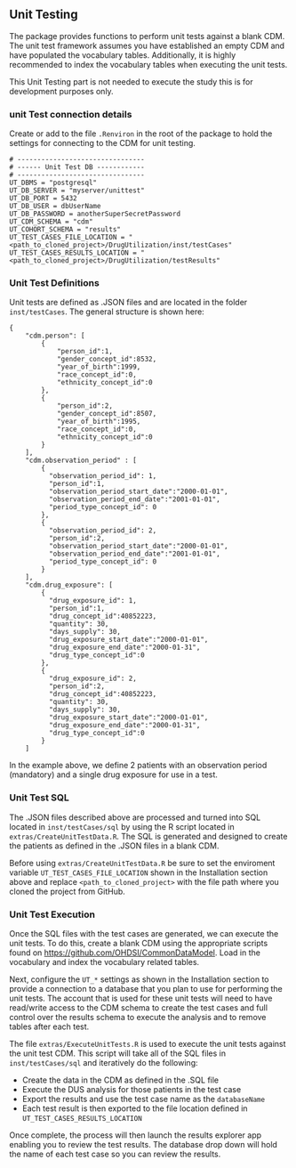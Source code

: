 ## Unit Testing

The package provides functions to perform unit tests against a blank CDM. The unit test framework assumes you have established an empty CDM and have populated the vocabulary tables. Additionally, it is highly recommended to index the vocabulary tables when executing the unit tests.

This Unit Testing part is not needed to execute the study this is for development purposes only.

### unit Test connection details
Create or add to the file `.Renviron` in the root of the package to hold the settings for connecting to the CDM for unit testing.
````
# --------------------------------
# ------ Unit Test DB ------------
# --------------------------------
UT_DBMS = "postgresql"
UT_DB_SERVER = "myserver/unittest"
UT_DB_PORT = 5432
UT_DB_USER = dbUserName
UT_DB_PASSWORD = anotherSuperSecretPassword
UT_CDM_SCHEMA = "cdm"
UT_COHORT_SCHEMA = "results"
UT_TEST_CASES_FILE_LOCATION = "<path_to_cloned_project>/DrugUtilization/inst/testCases"
UT_TEST_CASES_RESULTS_LOCATION = "<path_to_cloned_project>/DrugUtilization/testResults"
````

### Unit Test Definitions

Unit tests are defined as .JSON files and are located in the folder `inst/testCases`. The general structure is shown here:

````
{
    "cdm.person": [
        {
            "person_id":1,
            "gender_concept_id":8532,
            "year_of_birth":1999,
            "race_concept_id":0,
            "ethnicity_concept_id":0
        },
        {
            "person_id":2,
            "gender_concept_id":8507,
            "year_of_birth":1995,
            "race_concept_id":0,
            "ethnicity_concept_id":0
        }
    ],
    "cdm.observation_period" : [
        {
          "observation_period_id": 1,
          "person_id":1,
          "observation_period_start_date":"2000-01-01",
          "observation_period_end_date":"2001-01-01",
          "period_type_concept_id": 0
        },
        {
          "observation_period_id": 2,
          "person_id":2,
          "observation_period_start_date":"2000-01-01",
          "observation_period_end_date":"2001-01-01",
          "period_type_concept_id": 0
        }
    ],
    "cdm.drug_exposure": [
        {
          "drug_exposure_id": 1,
          "person_id":1,
          "drug_concept_id":40852223,
          "quantity": 30,
          "days_supply": 30,
          "drug_exposure_start_date":"2000-01-01",
          "drug_exposure_end_date":"2000-01-31",
          "drug_type_concept_id":0
        },
        {
          "drug_exposure_id": 2,
          "person_id":2,
          "drug_concept_id":40852223,
          "quantity": 30,
          "days_supply": 30,
          "drug_exposure_start_date":"2000-01-01",
          "drug_exposure_end_date":"2000-01-31",
          "drug_type_concept_id":0
        }
    ]
````

In the example above, we define 2 patients with an observation period (mandatory) and a single drug exposure for use in a test.

### Unit Test SQL

The .JSON files described above are processed and turned into SQL located in `inst/testCases/sql` by using the R script located in `extras/CreateUnitTestData.R`. The SQL is generated and designed to create the patients as defined in the .JSON files in a blank CDM.

Before using `extras/CreateUnitTestData.R` be sure to set the enviroment variable `UT_TEST_CASES_FILE_LOCATION` shown in the Installation section above and replace `<path_to_cloned_project>` with the file path where you cloned the project from GitHub.

### Unit Test Execution

Once the SQL files with the test cases are generated, we can execute the unit tests. To do this, create a blank CDM using the appropriate scripts found on https://github.com/OHDSI/CommonDataModel. Load in the vocabulary and index the vocabulary related tables.

Next, configure the `UT_*` settings as shown in the Installation section to provide a connection to a database that you plan to use for performing the unit tests. The account that is used for these unit tests will need to have read/write access to the CDM schema to create the test cases and full control over the results schema to execute the analysis and to remove tables after each test.

The file `extras/ExecuteUnitTests.R` is used to execute the unit tests against the unit test CDM. This script will take all of the SQL files in `inst/testCases/sql` and iteratively do the following:

- Create the data in the CDM as defined in the .SQL file
- Execute the DUS analysis for those patients in the test case
- Export the results and use the test case name as the `databaseName`
- Each test result is then exported to the file location defined in `UT_TEST_CASES_RESULTS_LOCATION`

Once complete, the process will then launch the results explorer app enabling you to review the test results. The database drop down will hold the name of each test case so you can review the results.